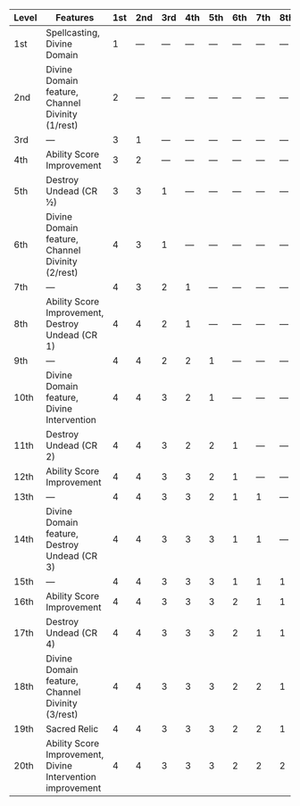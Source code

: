 | Level | Features                                                   | 1st     | 2nd     | 3rd     | 4th     | 5th     | 6th     | 7th     | 8th     | 9th     |
|-------|------------------------------------------------------------|---------|---------|---------|---------|---------|---------|---------|---------|---------|
| 1st   | Spellcasting, Divine Domain                                | 1       | &mdash; | &mdash; | &mdash; | &mdash; | &mdash; | &mdash; | &mdash; | &mdash; |
| 2nd   | Divine Domain feature, Channel Divinity (1/rest)           | 2       | &mdash; | &mdash; | &mdash; | &mdash; | &mdash; | &mdash; | &mdash; | &mdash; |
| 3rd   | &mdash;                                                    | 3       | 1       | &mdash; | &mdash; | &mdash; | &mdash; | &mdash; | &mdash; | &mdash; |
| 4th   | Ability Score Improvement                                  | 3       | 2       | &mdash; | &mdash; | &mdash; | &mdash; | &mdash; | &mdash; | &mdash; |
| 5th   | Destroy Undead (CR ½)                                      | 3       | 3       | 1       | &mdash; | &mdash; | &mdash; | &mdash; | &mdash; | &mdash; |
| 6th   | Divine Domain feature, Channel Divinity (2/rest)           | 4       | 3       | 1       | &mdash; | &mdash; | &mdash; | &mdash; | &mdash; | &mdash; |
| 7th   | &mdash;                                                    | 4       | 3       | 2       | 1       | &mdash; | &mdash; | &mdash; | &mdash; | &mdash; |
| 8th   | Ability Score Improvement, Destroy Undead (CR 1)           | 4       | 4       | 2       | 1       | &mdash; | &mdash; | &mdash; | &mdash; | &mdash; |
| 9th   | &mdash;                                                    | 4       | 4       | 2       | 2       | 1       | &mdash; | &mdash; | &mdash; | &mdash; |
| 10th  | Divine Domain feature, Divine Intervention                 | 4       | 4       | 3       | 2       | 1       | &mdash; | &mdash; | &mdash; | &mdash; |
| 11th  | Destroy Undead (CR 2)                                      | 4       | 4       | 3       | 2       | 2       | 1       | &mdash; | &mdash; | &mdash; |
| 12th  | Ability Score Improvement                                  | 4       | 4       | 3       | 3       | 2       | 1       | &mdash; | &mdash; | &mdash; |
| 13th  | &mdash;                                                    | 4       | 4       | 3       | 3       | 2       | 1       | 1       | &mdash; | &mdash; |
| 14th  | Divine Domain feature, Destroy Undead (CR 3)               | 4       | 4       | 3       | 3       | 3       | 1       | 1       | &mdash; | &mdash; |
| 15th  | &mdash;                                                    | 4       | 4       | 3       | 3       | 3       | 1       | 1       | 1       | &mdash; |
| 16th  | Ability Score Improvement                                  | 4       | 4       | 3       | 3       | 3       | 2       | 1       | 1       | &mdash; |
| 17th  | Destroy Undead (CR 4)                                      | 4       | 4       | 3       | 3       | 3       | 2       | 1       | 1       | 1       |
| 18th  | Divine Domain feature, Channel Divinity (3/rest)           | 4       | 4       | 3       | 3       | 3       | 2       | 2       | 1       | 1       |
| 19th  | Sacred Relic                                               | 4       | 4       | 3       | 3       | 3       | 2       | 2       | 1       | 1       |
| 20th  | Ability Score Improvement, Divine Intervention improvement | 4       | 4       | 3       | 3       | 3       | 2       | 2       | 2       | 1       |
